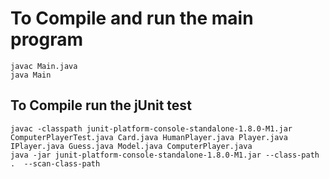 # To Compile and run the main program
`javac Main.java`  
`java Main`

## To Compile run the jUnit test
`javac -classpath junit-platform-console-standalone-1.8.0-M1.jar ComputerPlayerTest.java Card.java HumanPlayer.java Player.java IPlayer.java Guess.java Model.java ComputerPlayer.java`  
`java -jar junit-platform-console-standalone-1.8.0-M1.jar --class-path .  --scan-class-path`

